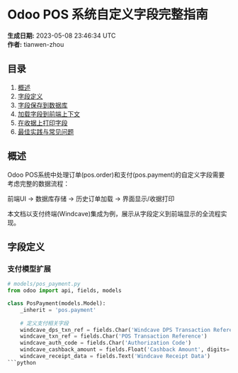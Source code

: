 # Odoo POS 系统自定义字段完整指南

**生成日期:** 2023-05-08 23:46:34 UTC  
**作者:** tianwen-zhou

## 目录

1. [概述](#概述)
2. [字段定义](#字段定义)
3. [字段保存到数据库](#字段保存到数据库)
4. [加载字段到前端上下文](#加载字段到前端上下文)
5. [在收据上打印字段](#在收据上打印字段)
6. [最佳实践与常见问题](#最佳实践与常见问题)

## 概述

Odoo POS系统中处理订单(pos.order)和支付(pos.payment)的自定义字段需要考虑完整的数据流程：

前端UI → 数据库存储 → 历史订单加载 → 界面显示/收据打印


本文档以支付终端(Windcave)集成为例，展示从字段定义到前端显示的全流程实现。

## 字段定义

### 支付模型扩展

```python
# models/pos_payment.py
from odoo import api, fields, models

class PosPayment(models.Model):
    _inherit = 'pos.payment'
    
    # 定义支付相关字段
    windcave_dps_txn_ref = fields.Char('Windcave DPS Transaction Reference')
    windcave_txn_ref = fields.Char('POS Transaction Reference')
    windcave_auth_code = fields.Char('Authorization Code')
    windcave_cashback_amount = fields.Float('Cashback Amount', digits='Product Price')
    windcave_receipt_data = fields.Text('Windcave Receipt Data')
```python
